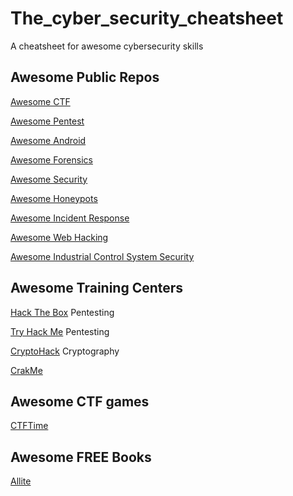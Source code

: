 # The_cyber_security_cheatsheet
A cheatsheet for awesome cybersecurity skills

## Awesome Public Repos
[Awesome CTF](https://github.com/apsdehal/awesome-ctf)

[Awesome Pentest](https://github.com/enaqx/awesome-pentest)

[Awesome Android](https://github.com/ashishb/android-security-awesome)

[Awesome Forensics](https://github.com/Cugu/awesome-forensics)

[Awesome Security](https://github.com/sbilly/awesome-security)

[Awesome Honeypots](https://github.com/paralax/awesome-honeypots)

[Awesome Incident Response](https://github.com/meirwah/awesome-incident-response)

[Awesome Web Hacking](https://github.com/infoslack/awesome-web-hacking)

[Awesome Industrial Control System Security](https://github.com/hslatman/awesome-industrial-control-system-security)

## Awesome Training Centers
[Hack The Box](https://www.hackthebox.eu/) Pentesting

[Try Hack Me](https://tryhackme.com/) Pentesting

[CryptoHack](https://cryptohack.org/) Cryptography

[CrakMe](https://crackmes.one/)

## Awesome CTF games
[CTFTime](https://ctftime.org/)

## Awesome FREE Books
[Allite](https://www.allitebooks.com/security/)
